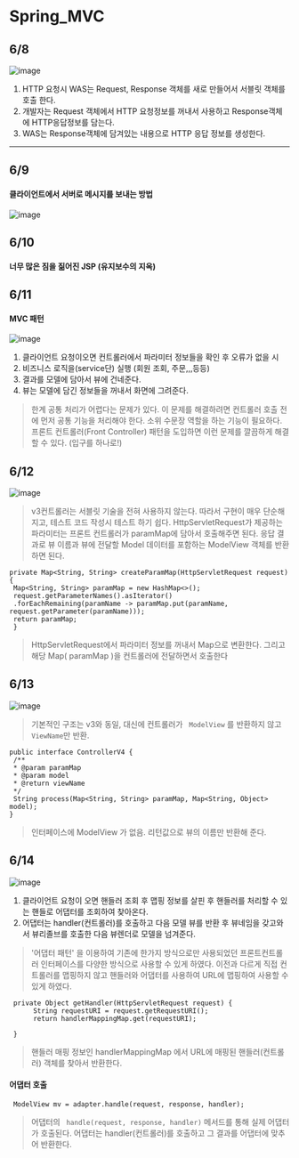 # Spring_MVC

## 6/8 
![image](https://user-images.githubusercontent.com/92084680/172860999-d6d40cc3-61c8-44fa-b431-903571fdd6b8.png)
1. HTTP 요청시 WAS는 Request, Response 객체를 새로 만들어서 서블릿 객체를 호출 한다.
2. 개발자는 Request 객체에서 HTTP 요청정보를 꺼내서 사용하고 Response객체에 HTTP응답정보를 담는다.
3. WAS는 Response객체에 담겨있는 내용으로 HTTP 응답 정보를 생성한다. 
****
## 6/9
#### 클라이언트에서 서버로 메시지를 보내는 방법
![image](https://user-images.githubusercontent.com/92084680/172861283-07252cf3-8d22-46ed-8227-52a08e89bfd0.png)

## 6/10
#### 너무 많은 짐을 짊어진 JSP (유지보수의 지옥)

## 6/11
#### MVC 패턴
![image](https://user-images.githubusercontent.com/92084680/173189182-fe6f29fc-9829-4a17-afc5-f00be941ba3b.png)
1. 클라이언트 요청이오면 컨트롤러에서 파라미터 정보들을 확인 후 오류가 없을 시
2. 비즈니스 로직을(service단) 실행 (회원 조회, 주문,,,등등) 
3. 결과를 모델에 담아서 뷰에 건네준다. 
4. 뷰는 모델에 담긴 정보들을 꺼내서 화면에 그려준다.

> 한계
공통 처리가 어렵다는 문제가 있다.
이 문제를 해결하려면 컨트롤러 호출 전에 먼저 공통 기능을 처리해야 한다. 소위 수문장 역할을 하는 기능이
필요하다. 프론트 컨트롤러(Front Controller) 패턴을 도입하면 이런 문제를 깔끔하게 해결할 수 있다.
(입구를 하나로!)

## 6/12
![image](https://user-images.githubusercontent.com/92084680/173372473-cc42d18e-3021-46cd-b290-2cd90b32fbb2.png)

>v3컨트롤러는 서블릿 기술을 전혀 사용하지 않는다. 따라서 구현이 매우 단순해지고, 테스트 코드 작성시
>테스트 하기 쉽다.  HttpServletRequest가 제공하는 파라미터는 프론트 컨트롤러가 paramMap에 담아서 호출해주면 된다.
>응답 결과로 뷰 이름과 뷰에 전달할 Model 데이터를 포함하는 ModelView 객체를 반환하면 된다.
```
private Map<String, String> createParamMap(HttpServletRequest request) {
 Map<String, String> paramMap = new HashMap<>();
 request.getParameterNames().asIterator()
 .forEachRemaining(paramName -> paramMap.put(paramName,
request.getParameter(paramName)));
 return paramMap;
 }
```
>HttpServletRequest에서 파라미터 정보를 꺼내서 Map으로 변환한다. 그리고 해당 Map( paramMap )을
컨트롤러에 전달하면서 호출한다

## 6/13
![image](https://user-images.githubusercontent.com/92084680/173374195-9d5dadf6-7a8f-48ae-9680-579dc0145a34.png)
> 기본적인 구조는 v3와 동일, 대신에 컨트롤러가 ``` ModelView``` 를 반환하지 않고 ```ViewName```만 반환.
```
public interface ControllerV4 {
 /**
 * @param paramMap
 * @param model
 * @return viewName
 */
 String process(Map<String, String> paramMap, Map<String, Object> model);
}
```
> 인터페이스에 ModelView 가 없음. 리턴값으로 뷰의 이름만 반환해 준다. 

## 6/14
![image](https://user-images.githubusercontent.com/92084680/173533846-9b84878e-ca96-4a6b-8f92-464c3f6090c3.png)

1. 클라이언트 요청이 오면 핸들러 조회 후 맵핑 정보를 살핀 후 핸들러를 처리할 수 있는 핸들로 어댑터를 조회하여 찾아온다.
2. 어댑터는 handler(컨트롤러)를 호출하고 다음 모델 뷰를 반환 후 뷰네임을 갖고와서 뷰리졸브를 호출한 다음 뷰렌더로 모델을 넘겨준다. 



> '어댑터 패턴' 을 이용하여 기존에 한가지 방식으로만 사용되었던 프론트컨트롤러 인터페이스를 다양한 방식으로 사용할 수 있게 하였다. 
>  이전과 다르게 직접 컨트롤러를 맵핑하지 않고 핸들러와 어댑터를 사용하여 URL에 맵핑하여 사용할 수 있게 하였다. 
```
 private Object getHandler(HttpServletRequest request) {
      String requestURI = request.getRequestURI();
      return handlerMappingMap.get(requestURI);
       
 }
 ```
 > 핸들러 매핑 정보인 handlerMappingMap 에서 URL에 매핑된 핸들러(컨트롤러) 객체를 찾아서 반환한다.
 #### 어댑터 호출
``` ModelView mv = adapter.handle(request, response, handler);```
 > 어댑터의 ``` handle(request, response, handler)``` 메서드를 통해 실제 어댑터가 호출된다. 어댑터는 handler(컨트롤러)를 호출하고 그 결과를 어댑터에 맞추어 반환한다.
